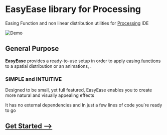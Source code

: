 # EasyEase library for Processing

Easing Function and non linear distribution utilities for [Processing](https://processing.org/) IDE

![Demo](./images/promoBanner.gif)

## General Purpose

**EasyEase** provides a ready-to-use setup in order to apply [easing functions](./methods/overviewTable.md) to a spatial distribution or an animations, .




### SIMPLE  and  INTUITIVE 
Designed to be small, yet full featured, EasyEase enables you to create more natural and visually appealing effects

It has no external dependencies and In just a few lines of code you´re ready to go



## [Get Started -->](./getting-started.md)

<br>
<br>